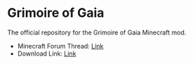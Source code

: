 # Grimoire of Gaia
The official repository for the Grimoire of Gaia Minecraft mod.
* Minecraft Forum Thread: [Link](https://www.minecraftforum.net/forums/mapping-and-modding/minecraft-mods/1284614-grimoire-of-gaia-3-)
* Download Link: [Link](https://www.curseforge.com/minecraft/mc-mods/grimoire-of-gaia)


